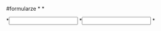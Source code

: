 #formularze
*<?php require("NAZWA_PLIKU.php"); ?>
*<form action="NAZWA_PLIKU.php" method="POST/GET">
*<input type='text' name='XD'>
*<input type='sumbit' name='wyslij'>
*</from>

